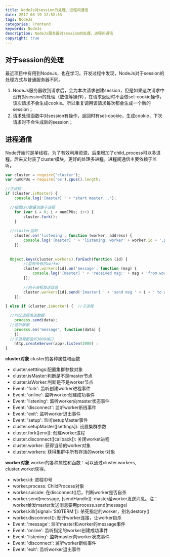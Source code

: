 ```yaml
---
title: NodeJs对session的处理、进程间通信
date: 2017-08-19 12:52:53
tags: NodeJs
categories: Frontend
keywords: NodeJs
description: NodeJs服务器对session的处理、进程间通信
copyright: true
---
```


## 对于session的处理

​	最近项目中有用到NodeJs，也在学习。开发过程中发现，NodeJs对于session的处理方式与普通服务器不同。

1. NodeJs服务器收到请求后，会为本次请求创建session，但是如果这次请求中没有对session的处理（放值等操作），在请求返回时不会做set-cookie操作，该次请求不会生成cookie。所以重复调用该请求每次都会生成一个新的session；
2. 请求处理函数中对session有操作，返回时有set-cookie，生成cookie，下次请求时不会生成新的session；


## 进程通信

​	Node开始时是单线程，为了有效利用资源，后来增加了child_process可以多进程。后来又封装了cluster模块，更好的处理多进程。进程间通信主要依赖于监听。

```javascript
var cluster = require('cluster');
var numCPUs = require('os').cpus().length;

//主进程
if (cluster.isMaster) {
    console.log('[master] ' + "start master...");

  //根据CPU数量创建子进程
    for (var i = 0; i < numCPUs; i++) {
        cluster.fork();
    }
  
  //cluster监听
    cluster.on('listening', function (worker, address) {
        console.log('[master] ' + 'listening: worker' + worker.id + ',pid:' + worker.process.pid + ', Address:' + address.address + ":" + address.port);
    });
  
  
  Object.keys(cluster.workers).forEach(function (id) {
    	//监听所有的worker
        cluster.workers[id].on('message', function (msg) {
            console.log('[master] ' + 'received msg:' + msg + 'from worker' + id);
        });
    
    	//向子进程发送信息
    	cluster.workers[id].send('[master] ' + 'send msg ' + i + ' to worker' + worker.id);
    });
  
} else if (cluster.isWorker) {	//子进程

  //向父进程发送数据
    process.send(data);
  //监听数据
  	process.on('message', function(data) {
    });
  //子进程都监听3000端口
    http.createServer(app).listen(3000) ;
}
```

**cluster对象**
cluster的各种属性和函数

- cluster.setttings:配置集群参数对象
- cluster.isMaster:判断是不是master节点
- cluster.isWorker:判断是不是worker节点
- Event: 'fork': 监听创建worker进程事件
- Event: 'online': 监听worker创建成功事件
- Event: 'listening': 监听worker向master状态事件
- Event: 'disconnect': 监听worker断线事件
- Event: 'exit': 监听worker退出事件
- Event: 'setup': 监听setupMaster事件
- cluster.setupMaster([settings]): 设置集群参数
- cluster.fork([env]): 创建worker进程
- cluster.disconnect([callback]): 关闭worket进程
- cluster.worker: 获得当前的worker对象
- cluster.workers: 获得集群中所有存活的worker对象

**worker对象**
worker的各种属性和函数：可以通过cluster.workers, cluster.worket获得。

- worker.id: 进程ID号
- worker.process: ChildProcess对象
- worker.suicide: 在disconnect()后，判断worker是否自杀
- worker.send(message, [sendHandle]): master给worker发送消息。注：worker给发master发送消息要用process.send(message)
- worker.kill([signal='SIGTERM']): 杀死指定的worker，别名destory()
- worker.disconnect(): 断开worker连接，让worker自杀
- Event: 'message': 监听master和worker的message事件
- Event: 'online': 监听指定的worker创建成功事件
- Event: 'listening': 监听master向worker状态事件
- Event: 'disconnect': 监听worker断线事件
- Event: 'exit': 监听worker退出事件

